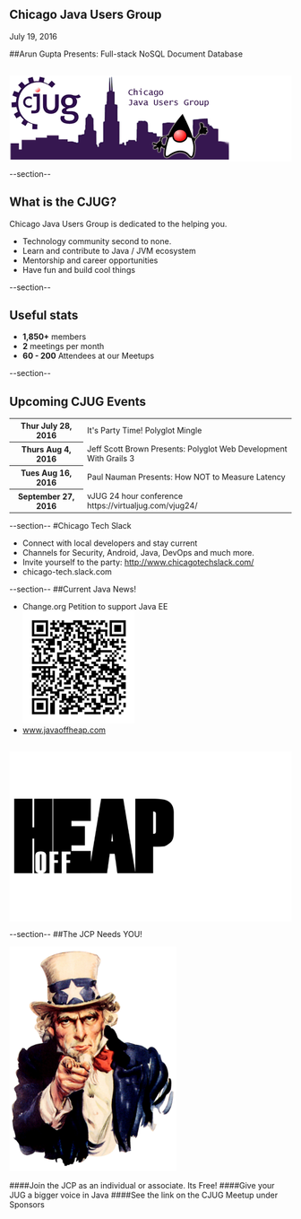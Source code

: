 ## Chicago Java Users Group

July 19, 2016


##Arun Gupta Presents: Full-stack NoSQL Document Database
<div style="background-color: white; margin-top: 30px;">
	<img src="images/cjug.gif" style="border: none; box-shadow: none;"/>
</div>

--section--
## What is the CJUG?
Chicago Java Users Group is dedicated to the helping you.

* Technology community second to none.
* Learn and contribute to Java / JVM ecosystem
* Mentorship and career opportunities
* Have fun and build cool things

--section--

## Useful stats

* **1,850+** members
* **2** meetings per month
* **60 - 200** Attendees at our Meetups

--section--

## Upcoming CJUG Events

<table class="upcoming-events">
	<tr>
		<th>Thur July 28, 2016</th>
		<td>It's Party Time! Polyglot Mingle</td>
	</tr>
	<tr>
		<th>Thurs Aug 4, 2016</th>
		<td>Jeff Scott Brown Presents: Polyglot Web Development With Grails 3</td>
	</tr>
	<tr>
		<th>Tues Aug 16, 2016</th>
		<td>Paul Nauman Presents: How NOT to Measure Latency</td>
	</tr>
	<tr>
		<th>September 27, 2016</th>
		<td>vJUG 24 hour conference https://virtualjug.com/vjug24/</td>
	</tr>
</table>


--section--
#Chicago Tech Slack
* Connect with local developers and stay current
* Channels for Security, Android, Java, DevOps and much more.
* Invite yourself to the party: http://www.chicagotechslack.com/
* chicago-tech.slack.com


--section--
##Current Java News!
* Change.org Petition to support Java EE<br><img src="images/qr_change.jpg" style="height:200px"/>
* www.javaoffheap.com

<div style="background-color: white; margin-top: 30px;">
	<img src="images/offheap.png" style="border: none; box-shadow: none;" width=300 height=300/>
</div>


--section--
##The JCP Needs YOU!

<img src="images/Uncle_Sam.jpg" style="height:400px"/>

####Join the JCP as an individual or associate.  Its Free!
####Give your JUG a bigger voice in Java
####See the link on the CJUG Meetup under Sponsors


